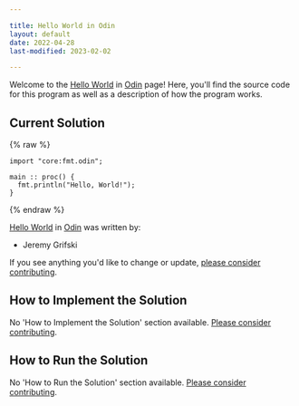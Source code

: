 ```yaml
---

title: Hello World in Odin
layout: default
date: 2022-04-28
last-modified: 2023-02-02

---
```


Welcome to the [Hello World](https://sampleprograms.io/projects/hello-world) in [Odin](https://sampleprograms.io/languages/odin) page! Here, you'll find the source code for this program as well as a description of how the program works.

## Current Solution

{% raw %}

```odin
import "core:fmt.odin";

main :: proc() {
  fmt.println("Hello, World!");
}
```

{% endraw %}

[Hello World](https://sampleprograms.io/projects/hello-world) in [Odin](https://sampleprograms.io/languages/odin) was written by:

- Jeremy Grifski

If you see anything you'd like to change or update, [please consider contributing](https://github.com/TheRenegadeCoder/sample-programs).

## How to Implement the Solution

No 'How to Implement the Solution' section available. [Please consider contributing](https://github.com/TheRenegadeCoder/sample-programs-website).

## How to Run the Solution

No 'How to Run the Solution' section available. [Please consider contributing](https://github.com/TheRenegadeCoder/sample-programs-website).